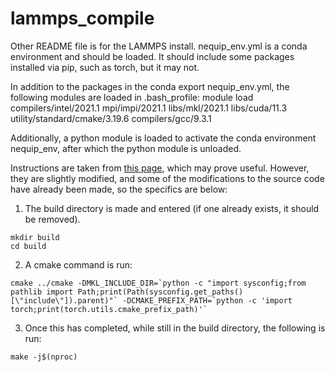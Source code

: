 # lammps_compile
Other README file is for the LAMMPS install.
nequip_env.yml is a conda environment and should be loaded. It should include some packages installed via pip, such as torch, but it may not.

In addition to the packages in the conda export nequip_env.yml, the following modules are loaded in .bash_profile:
module load compilers/intel/2021.1 mpi/impi/2021.1 libs/mkl/2021.1 libs/cuda/11.3 utility/standard/cmake/3.19.6 compilers/gcc/9.3.1

Additionally, a python module is loaded to activate the conda environment nequip_env, after which the python module is unloaded.

Instructions are taken from [this page](https://github.com/mir-group/nequip/tree/develop), which may prove useful. However, they are slightly modified, and some of the modifications to the source code have already been made, so the specifics are below:

1. The build directory is made and entered (if one already exists, it should be removed).
```
mkdir build
cd build
```
2. A cmake command is run:
```
cmake ../cmake -DMKL_INCLUDE_DIR=`python -c "import sysconfig;from pathlib import Path;print(Path(sysconfig.get_paths()[\"include\"]).parent)"` -DCMAKE_PREFIX_PATH=`python -c 'import torch;print(torch.utils.cmake_prefix_path)'`
```
3. Once this has completed, while still in the build directory, the following is run:
```
make -j$(nproc)
```